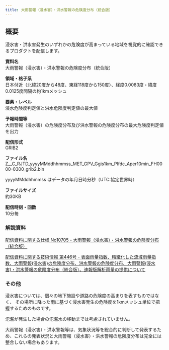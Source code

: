 ```yaml
---
title: 大雨警報（浸水害）・洪水警報の危険度分布（統合版）
---
```


## 概要
浸水害・洪水害発生のいずれかの危険度が高まっている地域を視覚的に確認できるプロダクトを配信します。

**資料名** <br/>
大雨警報（浸水害）・洪水警報の危険度分布（統合版）

**領域・格子系** <br/>
日本付近（北緯20度から48度、東経118度から150度）、経度0.0083度・緯度0.0125度間隔の約1kmメッシュ

**要素・レベル** <br/>
浸水危険度判定値と洪水危険度判定値の最大値

**予報時間等** <br/>
大雨警報（浸水害）の危険度分布及び洪水警報の危険度分布の最大危険度判定値を出力

**配信形式** <br/>
GRIB2

**ファイル名** <br/>
Z__C_RJTD_yyyyMMddhhmmss_MET_GPV_Ggis1km_Plfdc_Aper10min_FH0000-0300_grib2.bin

yyyyMMddhhmmss はデータの年月日時分秒（UTC:協定世界時）

**ファイルサイズ** <br/>
約30KB

**配信時刻・回数** <br/>
10分毎

### 解説資料
[配信資料に関する仕様 No10705 - 大雨警報（浸水害）・洪水警報の危険度分布（統合版）](https://www.data.jma.go.jp/suishin/shiyou/pdf/no10705)


[配信資料に関する技術情報 第446号 - 表面雨量指数、精緻化した流域雨量指数、大雨警報(浸水害)の危険度分布、洪水警報の危険度分布、大雨警報(浸水害)・洪水警報の危険度分布（統合版）、速報版解析雨量の提供について](https://dmdata.jp/docs/jma/technical/446.pdf)

### その他

浸水害については、個々の地下施設や道路の危険度の高まりを表すものではなく、
その場所に降った雨に基づく浸水害発生の危険度を1kmメッシュ単位で把握するためのものです。

氾濫が発生した場合の氾濫水の移動までは考慮されていません。

大雨警報（浸水害）・洪水警報等は、気象状況等を総合的に判断して発表するため、これらの発表状況と大雨警報（浸水害）・洪水警報の危険度分布は完全には整合しない場合もあります。
